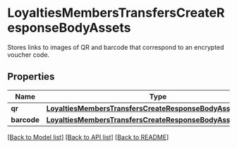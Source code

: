 # LoyaltiesMembersTransfersCreateResponseBodyAssets

Stores links to images of QR and barcode that correspond to an encrypted voucher code.

## Properties
Name | Type | Description | Notes
------------ | ------------- | ------------- | -------------
**qr** | [**LoyaltiesMembersTransfersCreateResponseBodyAssetsQr**](LoyaltiesMembersTransfersCreateResponseBodyAssetsQr.md) |  | [optional] 
**barcode** | [**LoyaltiesMembersTransfersCreateResponseBodyAssetsBarcode**](LoyaltiesMembersTransfersCreateResponseBodyAssetsBarcode.md) |  | [optional] 

[[Back to Model list]](../README.md#documentation-for-models) [[Back to API list]](../README.md#documentation-for-api-endpoints) [[Back to README]](../README.md)


